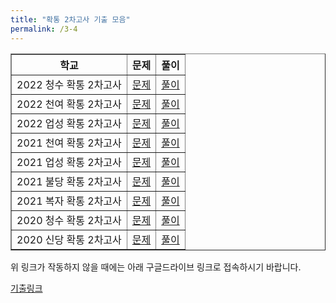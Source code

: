 ```yaml
---
title: "확통 2차고사 기출 모음"
permalink: /3-4
---
```

<table border="1">
<th>학교</th> <th>문제</th> <th>풀이</th>

  <tr>
	<td>2022 청수 확통 2차고사</td>
    <td><a href="/pdf/test4th/2022 청수 확통 2차고사.pdf">문제</a></td>
    <td><a href="/pdf/test4th/%5B풀이%5D 2022 청수 확통 2차고사.pdf">풀이</a></td>
  </tr>
    <tr>
	<td>2022 천여 확통 2차고사</td>
    <td><a href="/pdf/test4th/2022 천여 확통 2차고사.pdf">문제</a></td>
    <td><a href="/pdf/test4th/%5B풀이%5D 2022 천여 확통 2차고사.pdf">풀이</a></td>
  </tr>
    <tr>
	<td>2022 업성 확통 2차고사</td>
    <td><a href="/pdf/test4th/2022 업성 확통 2차고사.pdf">문제</a></td>
    <td><a href="/pdf/test4th/%5B풀이%5D 2022 업성 확통 2차고사.pdf">풀이</a></td>
  </tr>
    <tr>
	<td>2021 천여 확통 2차고사</td>
    <td><a href="/pdf/test4th/2021 천여 확통 2차고사.pdf">문제</a></td>
    <td><a href="/pdf/test4th/%5B풀이%5D 2021 천여 확통 2차고사.pdf">풀이</a></td>
  </tr>
    <tr>
	<td>2021 업성 확통 2차고사</td>
    <td><a href="/pdf/test4th/2021 업성 확통 2차고사.pdf">문제</a></td>
    <td><a href="/pdf/test4th/%5B풀이%5D 2021 업성 확통 2차고사.pdf">풀이</a></td>
  </tr>
    <tr>
	<td>2021 불당 확통 2차고사</td>
    <td><a href="/pdf/test4th/2021 불당 확통 2차고사.pdf">문제</a></td>
    <td><a href="/pdf/test4th/%5B풀이%5D 2021 불당 확통 2차고사.pdf">풀이</a></td>
  </tr>
    <tr>
	<td>2021 복자 확통 2차고사</td>
    <td><a href="/pdf/test4th/2021 복자 확통 2차고사.pdf">문제</a></td>
    <td><a href="/pdf/test4th/%5B풀이%5D 2021 복자 확통 2차고사.pdf">풀이</a></td>
  </tr>
    <tr>
	<td>2020 청수 확통 2차고사</td>
    <td><a href="/pdf/test4th/2020 청수 확통 2차고사.pdf">문제</a></td>
    <td><a href="/pdf/test4th/%5B풀이%5D 2020 청수 확통 2차고사.pdf">풀이</a></td>
  </tr>
    <tr>
	<td>2020 신당 확통 2차고사</td>
    <td><a href="/pdf/test4th/2020 신당 확통 2차고사.pdf">문제</a></td>
    <td><a href="/pdf/test4th/%5B풀이%5D 2020 신당 확통 2차고사.pdf">풀이</a></td>
  </tr>
  </table>

위 링크가 작동하지 않을 때에는 아래 구글드라이브 링크로 접속하시기 바랍니다.

[기출링크](https://drive.google.com/drive/folders/1UGlk_cz3JxXd47V4J7xAkEuPP_U67GFC?usp=sharing)



